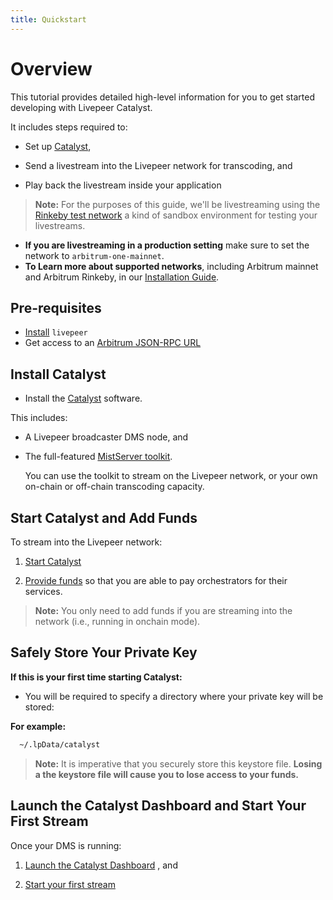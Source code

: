 ```yaml
---
title: Quickstart
---
```


# Overview

This tutorial provides detailed high-level information for you to get started developing with Livepeer Catalyst. 

It includes steps required to:

- Set up [Catalyst](https://livepeer.com/products/media-server), 

- Send a livestream into the Livepeer network for transcoding, and 

- Play back the livestream inside your application

>   **Note:** For the purposes of this guide, we'll be livestreaming using the [Rinkeby test network](/video-miners/getting-started/testnet#run-on-arbitrum-rinkeby-testnet) a kind of sandbox environment for testing your livestreams.  

- **If you are livestreaming in a production setting** make sure to set the network to `arbitrum-one-mainnet`.  
- **To Learn more about supported networks**, including Arbitrum mainnet and Arbitrum Rinkeby, in our [Installation Guide](/installation/connect-to-arbitrum#supported-networks).

## Pre-requisites

- [Install](/installation/install-livepeer/) `livepeer` 
- Get access to an [Arbitrum JSON-RPC URL](/installation/connect-to-arbitrum)

## Install Catalyst

- Install the [Catalyst](/developers/getting-started/install) software. 

This includes:

- A Livepeer broadcaster DMS node, and 
- The full-featured [MistServer toolkit](https://livepeer.com/docs/guides/media-server/introduction). 

  You can use the toolkit to stream on the Livepeer network, or your own on-chain or off-chain transcoding capacity.

## Start Catalyst and Add Funds

To stream into the Livepeer network: 

1. [Start Catalyst](/developers/getting-started/run-broadcaster)

2. [Provide funds](/developers/getting-started/deposit-broadcasting-funds) so that you are able to pay orchestrators for their services.

> **Note:** You only need to add funds if you are streaming into the network (i.e., running in onchain mode).

## Safely Store Your Private Key

**If this is your first time starting Catalyst:**

- You will be required to specify a directory where your private key will be stored:

**For example:**

```bash
  ~/.lpData/catalyst
```  

> **Note:** It is imperative that you securely store this keystore file. **Losing a the keystore file will cause you to lose access to your funds.**

## Launch the Catalyst Dashboard and Start Your First Stream

Once your DMS is running:

 1. [Launch the Catalyst Dashboard](/developers/getting-started/run-broadcaster#viewing-the-Catalyst-dashboard) ,  and 

 2. [Start your first stream](/developers/getting-started/create-livestream)

<!-- ## Set up monitoring

To ensure that your instance of Catalyst is healthy, it's helpful to set up monitoring. Two particularly important monitoring tools are [a Grafana dashboard](/broadcasters/how-to-guides/managing-broadcasters/monitoring) and a [low funds alert](/broadcasters/how-to-guides/managing-broadcasters/low-funds-alert) to let you know when your broadcaster is running low on funds. -->
